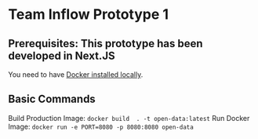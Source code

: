 # Team Inflow Prototype 1

## Prerequisites: This prototype has been developed in Next.JS

You need to have [Docker installed locally](https://docs.docker.com/get-docker/).

## Basic Commands

Build Production Image: `docker build  . -t open-data:latest`
Run Docker Image:  `docker run -e PORT=8080 -p 8080:8080 open-data`
